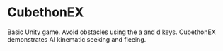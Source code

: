 # CubethonEX
Basic Unity game. Avoid obstacles using the a and d keys.
CubethonEX demonstrates AI kinematic seeking and fleeing.
